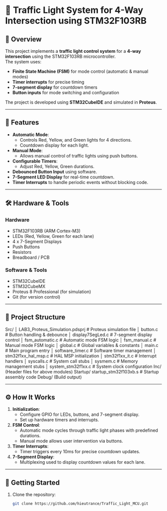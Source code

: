 # 🚦 Traffic Light System for 4-Way Intersection using STM32F103RB

## 📌 Overview
This project implements a **traffic light control system** for a **4-way intersection** using the STM32F103RB microcontroller.  
The system uses:
- **Finite State Machine (FSM)** for mode control (automatic & manual modes)
- **Timer interrupts** for precise timing
- **7-segment display** for countdown timers
- **Button inputs** for mode switching and configuration

The project is developed using **STM32CubeIDE** and simulated in **Proteus**.

---

## 🎯 Features
- **Automatic Mode**:
  - Controls Red, Yellow, and Green lights for 4 directions.
  - Countdown display for each light.
- **Manual Mode**:
  - Allows manual control of traffic lights using push buttons.
- **Configurable Timers**:
  - Adjust Red, Yellow, Green durations.
- **Debounced Button Input** using software.
- **7-Segment LED Display** for real-time countdown.
- **Timer Interrupts** to handle periodic events without blocking code.

---

## 🛠 Hardware & Tools
### Hardware
- STM32F103RB (ARM Cortex-M3)
- LEDs (Red, Yellow, Green for each lane)
- 4 x 7-Segment Displays
- Push Buttons
- Resistors
- Breadboard / PCB

### Software & Tools
- STM32CubeIDE
- STM32CubeMX
- Proteus 8 Professional (for simulation)
- Git (for version control)

---

## 📂 Project Structure
Src/
│ LAB3_Proteus_Simulation.pdsprj # Proteus simulation file
│ button.c # Button handling & debounce
│ display7SegLed.c # 7-segment display control
│ fsm_automatic.c # Automatic mode FSM logic
│ fsm_manual.c # Manual mode FSM logic
│ global.c # Global variables & constants
│ main.c # Main program entry
│ software_timer.c # Software timer management
│ stm32f1xx_hal_msp.c # HAL MSP initialization
│ stm32f1xx_it.c # Interrupt handlers
│ syscalls.c # System call stubs
│ sysmem.c # Memory management stubs
│ system_stm32f1xx.c # System clock configuration
Inc/
(Header files for above modules)
Startup/
startup_stm32f103xb.s # Startup assembly code
Debug/
(Build output)

---

## ⚙️ How It Works
1. **Initialization**:
   - Configure GPIO for LEDs, buttons, and 7-segment display.
   - Set up hardware timers and interrupts.
2. **FSM Control**:
   - Automatic mode cycles through traffic light phases with predefined durations.
   - Manual mode allows user intervention via buttons.
3. **Timer Interrupts**:
   - Timer triggers every 10ms for precise countdown updates.
4. **7-Segment Display**:
   - Multiplexing used to display countdown values for each lane.

---

## 🚀 Getting Started
1. Clone the repository:
   ```bash
   git clone https://github.com/hieutrance/Traffic_Light_MCU.git
